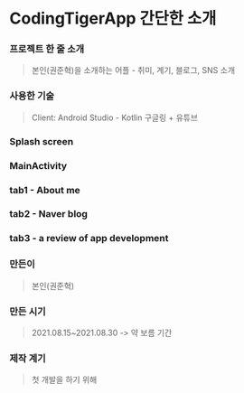 # CodingTigerApp 간단한 소개

### 프로젝트 한 줄 소개
> 본인(권준혁)을 소개하는 어플 - 취미, 계기, 블로그, SNS 소개

### 사용한 기술
> Client: Android Studio - Kotlin
> 구글링 + 유튜브

### Splash screen

### MainActivity

### tab1 - About me

### tab2 - Naver blog

### tab3 - a review of app development

### 만든이
> 본인(권준혁)

### 만든 시기
> 2021.08.15~2021.08.30 -> 약 보름 기간

### 제작 계기
> 첫 개발을 하기 위해 
